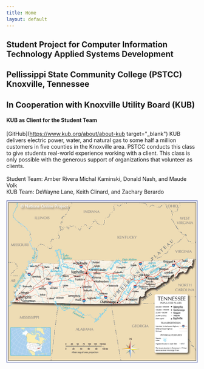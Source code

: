 ```yaml
---
title: Home
layout: default
---
```

## Student Project for Computer Information Technology Applied Systems Development
## Pellissippi State Community College (PSTCC) Knoxville, Tennessee 
## In Cooperation with Knoxville Utility Board (KUB)
#### KUB as Client for the Student Team
[GitHub](https://www.kub.org/about/about-kub target="_blank")
KUB delivers electric power, water, and natural gas to some half a million customers in five counties in the Knoxville area. PSTCC conducts this class to give students real-world experience working with a client. This class is only possible with the generous support of organizations that volunteer as clients. <br /><br />
Student Team: Amber Rivera Michal Kaminski, Donald Nash, and Maude Volk <br />
KUB Team: DeWayne Lane, Keith Clinard, and Zachary Berardo

![GitHub](./images/Tennessee_map.jpg)
